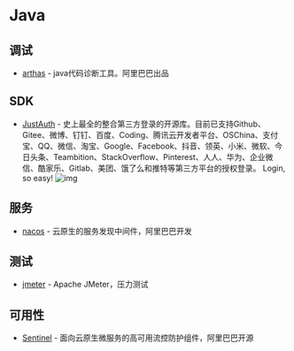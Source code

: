 # Java


## 调试

- [arthas](https://github.com/alibaba/arthas) - java代码诊断工具。阿里巴巴出品


## SDK

- [JustAuth](https://github.com/justauth/JustAuth) -  史上最全的整合第三方登录的开源库。目前已支持Github、Gitee、微博、钉钉、百度、Coding、腾讯云开发者平台、OSChina、支付宝、QQ、微信、淘宝、Google、Facebook、抖音、领英、小米、微软、今日头条、Teambition、StackOverflow、Pinterest、人人、华为、企业微信、酷家乐、Gitlab、美团、饿了么和推特等第三方平台的授权登录。 Login, so easy! ![img](https://img.shields.io/github/stars/justauth/JustAuth)

## 服务

- [nacos](https://github.com/alibaba/nacos) - 云原生的服务发现中间件，阿里巴巴开发

## 测试

- [jmeter](https://github.com/apache/jmeter) - Apache JMeter，压力测试

## 可用性

- [Sentinel](https://github.com/alibaba/Sentinel) - 面向云原生微服务的高可用流控防护组件，阿里巴巴开源